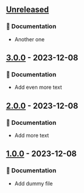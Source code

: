 ## [Unreleased](https://github.com/tvcsantos/git-cliff-test/compare/v3.0.0...HEAD)

### 📝 Documentation

- Another one

## [3.0.0](https://github.com/tvcsantos/git-cliff-test/compare/v2.0.0...v3.0.0) - 2023-12-08

### 📝 Documentation

- Add even more text

## [2.0.0](https://github.com/tvcsantos/git-cliff-test/compare/v1.0.0...v2.0.0) - 2023-12-08

### 📝 Documentation

- Add more text

## [1.0.0](https://github.com/tvcsantos/git-cliff-test/releases/tag/v1.0.0) - 2023-12-08

### 📝 Documentation

- Add dummy file
